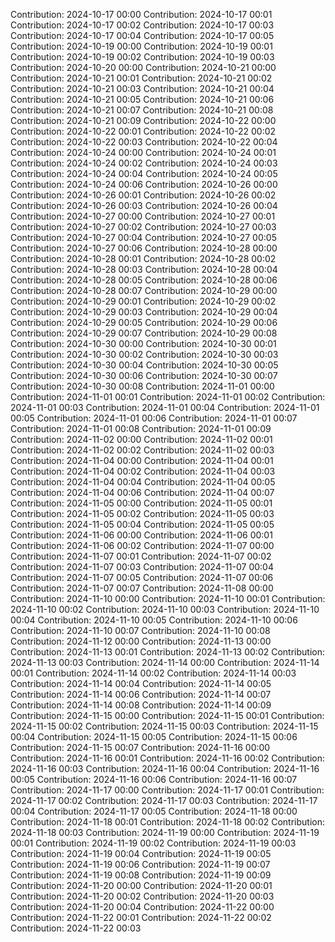 Contribution: 2024-10-17 00:00
Contribution: 2024-10-17 00:01
Contribution: 2024-10-17 00:02
Contribution: 2024-10-17 00:03
Contribution: 2024-10-17 00:04
Contribution: 2024-10-17 00:05
Contribution: 2024-10-19 00:00
Contribution: 2024-10-19 00:01
Contribution: 2024-10-19 00:02
Contribution: 2024-10-19 00:03
Contribution: 2024-10-20 00:00
Contribution: 2024-10-21 00:00
Contribution: 2024-10-21 00:01
Contribution: 2024-10-21 00:02
Contribution: 2024-10-21 00:03
Contribution: 2024-10-21 00:04
Contribution: 2024-10-21 00:05
Contribution: 2024-10-21 00:06
Contribution: 2024-10-21 00:07
Contribution: 2024-10-21 00:08
Contribution: 2024-10-21 00:09
Contribution: 2024-10-22 00:00
Contribution: 2024-10-22 00:01
Contribution: 2024-10-22 00:02
Contribution: 2024-10-22 00:03
Contribution: 2024-10-22 00:04
Contribution: 2024-10-24 00:00
Contribution: 2024-10-24 00:01
Contribution: 2024-10-24 00:02
Contribution: 2024-10-24 00:03
Contribution: 2024-10-24 00:04
Contribution: 2024-10-24 00:05
Contribution: 2024-10-24 00:06
Contribution: 2024-10-26 00:00
Contribution: 2024-10-26 00:01
Contribution: 2024-10-26 00:02
Contribution: 2024-10-26 00:03
Contribution: 2024-10-26 00:04
Contribution: 2024-10-27 00:00
Contribution: 2024-10-27 00:01
Contribution: 2024-10-27 00:02
Contribution: 2024-10-27 00:03
Contribution: 2024-10-27 00:04
Contribution: 2024-10-27 00:05
Contribution: 2024-10-27 00:06
Contribution: 2024-10-28 00:00
Contribution: 2024-10-28 00:01
Contribution: 2024-10-28 00:02
Contribution: 2024-10-28 00:03
Contribution: 2024-10-28 00:04
Contribution: 2024-10-28 00:05
Contribution: 2024-10-28 00:06
Contribution: 2024-10-28 00:07
Contribution: 2024-10-29 00:00
Contribution: 2024-10-29 00:01
Contribution: 2024-10-29 00:02
Contribution: 2024-10-29 00:03
Contribution: 2024-10-29 00:04
Contribution: 2024-10-29 00:05
Contribution: 2024-10-29 00:06
Contribution: 2024-10-29 00:07
Contribution: 2024-10-29 00:08
Contribution: 2024-10-30 00:00
Contribution: 2024-10-30 00:01
Contribution: 2024-10-30 00:02
Contribution: 2024-10-30 00:03
Contribution: 2024-10-30 00:04
Contribution: 2024-10-30 00:05
Contribution: 2024-10-30 00:06
Contribution: 2024-10-30 00:07
Contribution: 2024-10-30 00:08
Contribution: 2024-11-01 00:00
Contribution: 2024-11-01 00:01
Contribution: 2024-11-01 00:02
Contribution: 2024-11-01 00:03
Contribution: 2024-11-01 00:04
Contribution: 2024-11-01 00:05
Contribution: 2024-11-01 00:06
Contribution: 2024-11-01 00:07
Contribution: 2024-11-01 00:08
Contribution: 2024-11-01 00:09
Contribution: 2024-11-02 00:00
Contribution: 2024-11-02 00:01
Contribution: 2024-11-02 00:02
Contribution: 2024-11-02 00:03
Contribution: 2024-11-04 00:00
Contribution: 2024-11-04 00:01
Contribution: 2024-11-04 00:02
Contribution: 2024-11-04 00:03
Contribution: 2024-11-04 00:04
Contribution: 2024-11-04 00:05
Contribution: 2024-11-04 00:06
Contribution: 2024-11-04 00:07
Contribution: 2024-11-05 00:00
Contribution: 2024-11-05 00:01
Contribution: 2024-11-05 00:02
Contribution: 2024-11-05 00:03
Contribution: 2024-11-05 00:04
Contribution: 2024-11-05 00:05
Contribution: 2024-11-06 00:00
Contribution: 2024-11-06 00:01
Contribution: 2024-11-06 00:02
Contribution: 2024-11-07 00:00
Contribution: 2024-11-07 00:01
Contribution: 2024-11-07 00:02
Contribution: 2024-11-07 00:03
Contribution: 2024-11-07 00:04
Contribution: 2024-11-07 00:05
Contribution: 2024-11-07 00:06
Contribution: 2024-11-07 00:07
Contribution: 2024-11-08 00:00
Contribution: 2024-11-10 00:00
Contribution: 2024-11-10 00:01
Contribution: 2024-11-10 00:02
Contribution: 2024-11-10 00:03
Contribution: 2024-11-10 00:04
Contribution: 2024-11-10 00:05
Contribution: 2024-11-10 00:06
Contribution: 2024-11-10 00:07
Contribution: 2024-11-10 00:08
Contribution: 2024-11-12 00:00
Contribution: 2024-11-13 00:00
Contribution: 2024-11-13 00:01
Contribution: 2024-11-13 00:02
Contribution: 2024-11-13 00:03
Contribution: 2024-11-14 00:00
Contribution: 2024-11-14 00:01
Contribution: 2024-11-14 00:02
Contribution: 2024-11-14 00:03
Contribution: 2024-11-14 00:04
Contribution: 2024-11-14 00:05
Contribution: 2024-11-14 00:06
Contribution: 2024-11-14 00:07
Contribution: 2024-11-14 00:08
Contribution: 2024-11-14 00:09
Contribution: 2024-11-15 00:00
Contribution: 2024-11-15 00:01
Contribution: 2024-11-15 00:02
Contribution: 2024-11-15 00:03
Contribution: 2024-11-15 00:04
Contribution: 2024-11-15 00:05
Contribution: 2024-11-15 00:06
Contribution: 2024-11-15 00:07
Contribution: 2024-11-16 00:00
Contribution: 2024-11-16 00:01
Contribution: 2024-11-16 00:02
Contribution: 2024-11-16 00:03
Contribution: 2024-11-16 00:04
Contribution: 2024-11-16 00:05
Contribution: 2024-11-16 00:06
Contribution: 2024-11-16 00:07
Contribution: 2024-11-17 00:00
Contribution: 2024-11-17 00:01
Contribution: 2024-11-17 00:02
Contribution: 2024-11-17 00:03
Contribution: 2024-11-17 00:04
Contribution: 2024-11-17 00:05
Contribution: 2024-11-18 00:00
Contribution: 2024-11-18 00:01
Contribution: 2024-11-18 00:02
Contribution: 2024-11-18 00:03
Contribution: 2024-11-19 00:00
Contribution: 2024-11-19 00:01
Contribution: 2024-11-19 00:02
Contribution: 2024-11-19 00:03
Contribution: 2024-11-19 00:04
Contribution: 2024-11-19 00:05
Contribution: 2024-11-19 00:06
Contribution: 2024-11-19 00:07
Contribution: 2024-11-19 00:08
Contribution: 2024-11-19 00:09
Contribution: 2024-11-20 00:00
Contribution: 2024-11-20 00:01
Contribution: 2024-11-20 00:02
Contribution: 2024-11-20 00:03
Contribution: 2024-11-20 00:04
Contribution: 2024-11-22 00:00
Contribution: 2024-11-22 00:01
Contribution: 2024-11-22 00:02
Contribution: 2024-11-22 00:03
